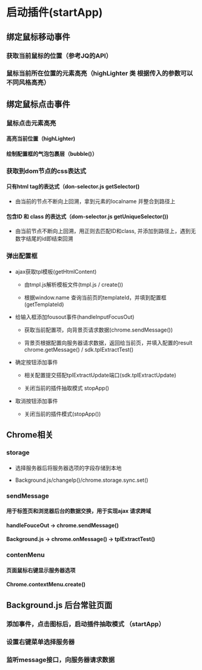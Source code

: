 # 启动插件(startApp)


## 绑定鼠标移动事件

### 获取当前鼠标的位置（参考JQ的API）

### 鼠标当前所在位置的元素高亮（highLighter 类 根据传入的参数可以不同风格高亮）

## 绑定鼠标点击事件

### 鼠标点击元素高亮

#### 高亮当前位置（highLighter)

#### 绘制配置框的气泡包裹层（bubble()）

### 获取到dom节点的css表达式

#### 只有html tag的表达式（don-selector.js getSelector()

- 由当前的节点不断向上回溯，拿到元素的localname 并整合到路径上

#### 包含ID 和 class 的表达式（dom-selector.js getUniqueSelector())

- 由当前节点不断向上回溯，用正则去匹配ID和class, 并添加到路径上，遇到无数字结尾的id即结束回溯

### 弹出配置框

#### 

- ajax获取tpl模板(getHtmlContent)

	- 由tmpl.js解析模板文件(tmpl.js / create())

	- 根据window.name 查询当前页的templateId，并填到配置框(getTemplateId)

- 给输入框添加fousout事件(handleInputFocusOut)

	- 获取当前配置项，向背景页请求数据(chrome.sendMessage())

	- 背景页根据配置向服务器请求数据，返回给当前页，并填入配置的result chrome.getMessage() / sdk.tplExtractTest()

- 确定按钮添加事件

	- 相关配置提交搭配tplExtractUpdate端口(sdk.tplExtractUpdate)

	- 关闭当前的插件抽取模式 stopApp()

- 取消按钮添加事件

	- 关闭当前的插件模式(stopApp())

## Chrome相关

### storage

#### 

- 选择服务器后将服务器选项的字段存储到本地

- Background.js/changeIp()/chrome.storage.sync.set() 

### sendMessage

#### 用于标签页和浏览器后台的数据交换，用于实现ajax 请求跨域

#### handleFouceOut -> chrome.sendMessage()

#### Background.js -> chrome.onMessage() -> tplExtractTest()

### contenMenu

#### 页面鼠标右键显示服务器选项

#### Chrome.contextMenu.create()

## Background.js 后台常驻页面

### 添加事件，点击图标后，启动插件抽取模式 （startApp）

### 设置右键菜单选择服务器

### 监听message接口，向服务器请求数据

